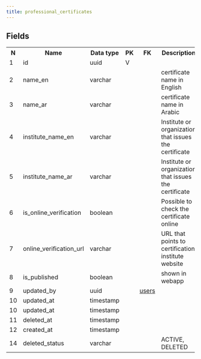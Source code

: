 ```yaml
---
title: professional_certificates 
---
```


## Fields

<table style="width: 100%">
    <colgroup>
       <col span="1" style="width: 3%;"/>
       <col span="1" style="width: 12%;"/>
       <col span="1" style="width: 10%;"/>
       <col span="1" style="width: 3%;"/>
       <col span="1" style="width: 12%;"/>
       <col span="1" style="width: 60%;"/>
    </colgroup>
  <tr>
    <th>N</th>
    <th>Name</th>
    <th>Data type</th>
    <th>PK</th>
    <th>FK</th>
    <th>Description</th>
  </tr>
<tr><td>1</td><td>id</td><td>uuid</td><td>V</td><td></td><td></td></tr>
<tr><td>2</td><td>name_en</td><td>varchar</td><td></td><td></td><td>certificate name in English</td></tr>
<tr><td>3</td><td>name_ar</td><td>varchar</td><td></td><td></td><td>certificate name in Arabic</td></tr>
<tr><td>4</td><td>institute_name_en</td><td>varchar</td><td></td><td></td><td>Institute or organization that issues the certificate</td></tr>
<tr><td>5</td><td>institute_name_ar</td><td>varchar</td><td></td><td></td><td>Institute or organization that issues the certificate</td></tr>
<tr><td>6</td><td>is_online_verification</td><td>boolean</td><td></td><td></td><td>Possible to check the certificate online</td></tr>
<tr><td>7</td><td>online_verification_url</td><td>varchar</td><td></td><td></td><td>URL that points to certification institute website</td></tr>
<tr><td>8</td><td>is_published</td><td>boolean</td><td></td><td></td><td>shown in webapp</td></tr>
<tr><td>9</td><td>updated_by</td><td>uuid</td><td></td><td><a href="users-uni.md">users</a></td><td></td></tr>
<tr><td>10</td><td>updated_at</td><td>timestamp</td><td></td><td></td><td></td></tr>
<tr><td>10</td><td>updated_at</td><td>timestamp</td><td></td><td></td><td></td></tr>
<tr><td>11</td><td>deleted_at</td><td>timestamp</td><td></td><td></td><td></td></tr>
<tr><td>12</td><td>created_at</td><td>timestamp</td><td></td><td></td><td></td></tr>
<tr><td>14</td><td>deleted_status</td><td>varchar</td><td></td><td></td><td>ACTIVE, DELETED</td></tr>

</table>